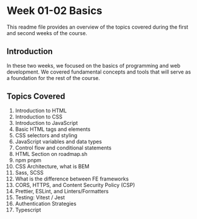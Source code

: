 # Week 01-02 Basics

This readme file provides an overview of the topics covered during the first and second weeks of the course.

## Introduction
In these two weeks, we focused on the basics of programming and web development. We covered fundamental concepts and tools that will serve as a foundation for the rest of the course.

## Topics Covered
1. Introduction to HTML
2. Introduction to CSS
3. Introduction to JavaScript
4. Basic HTML tags and elements
5. CSS selectors and styling
6. JavaScript variables and data types
7. Control flow and conditional statements
8. HTML Section on roadmap.sh
9. npm pnpm
10. CSS Architecture, what is BEM
11. Sass, SCSS
12. What is the difference between FE frameworks
13. CORS, HTTPS, and Content Security Policy (CSP)
14. Prettier, ESLint, and Linters/Formatters
15. Testing: Vitest / Jest
16. Authentication Strategies
17. Typescript


